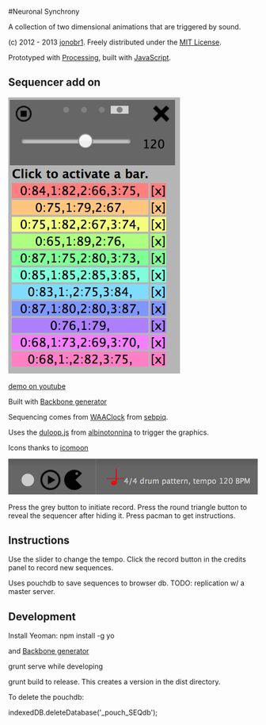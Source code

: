 #Neuronal Synchrony

A collection of two dimensional animations that are triggered by sound.

(c) 2012 - 2013 [jonobr1](http://jonobr1.com/). Freely distributed under the [MIT License](http://opensource.org/licenses/MIT).

Prototyped with [Processing](http://processing.org/), built with [JavaScript](http://jonobr1.github.com/two.js).

## Sequencer add on

!["Sequencer"](docs/sequencer.png)

[demo on youtube](https://www.youtube.com/watch?v=uhSsgKXRi14&feature=youtu.be)

Built with [Backbone generator](https://github.com/yeoman/generator-backbone)

Sequencing comes from [WAAClock](https://github.com/sebpiq/WAAClock) from [sebpiq](https://github.com/sebpiq).

Uses the [duloop.js](https://github.com/albinotonnina/Neuronal-Synchrony/commit/e4f4268f0d187ae76f31dc73470c3a38aca86ca1)
from  [albinotonnina](https://github.com/albinotonnina) to trigger the graphics.

Icons thanks to [icomoon](http://icomoon.io)

!["Recording and Help controls"](docs/recordControls.png)

Press the grey button to initiate record.
Press the round triangle button to reveal the sequencer after hiding it.
Press pacman to get instructions.

## Instructions


Use the slider to change the tempo. Click the record button in the credits panel to record new sequences.

Uses pouchdb to save sequences to browser db. TODO: replication w/ a master server.

## Development

Install Yeoman: npm install -g yo

and [Backbone generator](https://github.com/yeoman/generator-backbone)

grunt serve while developing

grunt build to release. This creates a version in the dist directory.

To delete the pouchdb:

indexedDB.deleteDatabase('_pouch_SEQdb');




